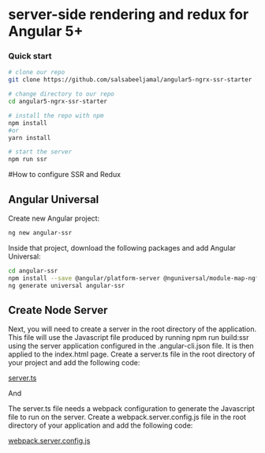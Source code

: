 # server-side rendering and redux for Angular 5+ 

### Quick start

```bash
# clone our repo
git clone https://github.com/salsabeeljamal/angular5-ngrx-ssr-starter

# change directory to our repo
cd angular5-ngrx-ssr-starter

# install the repo with npm
npm install
#or
yarn install

# start the server
npm run ssr

```
#How to configure SSR and Redux

## Angular Universal
Create new Angular project:

```sh
ng new angular-ssr
```

Inside that project, download the following packages and add Angular Universal:

```sh
cd angular-ssr
npm install --save @angular/platform-server @nguniversal/module-map-ngfactory-loader ts-loader@3.5.0 express
ng generate universal angular-ssr
```

## Create Node Server

Next, you will need to create a server in the root directory of the application. This file will use the Javascript file produced by running npm run build:ssr using the server application configured in the .angular-cli.json file. It is then applied to the index.html page. Create a server.ts file in the root directory of your project and add the following code:

[server.ts](https://github.com/salsabeeljamal/angular5-ngrx-ssr-starter/blob/master/server.ts)

And

The server.ts file needs a webpack configuration to generate the Javascript file to run on the server. Create a webpack.server.config.js file in the root directory of your application and add the following code:

[webpack.server.config.js](https://github.com/salsabeeljamal/angular5-ngrx-ssr-starter/blob/master/webpack.server.config.js)



